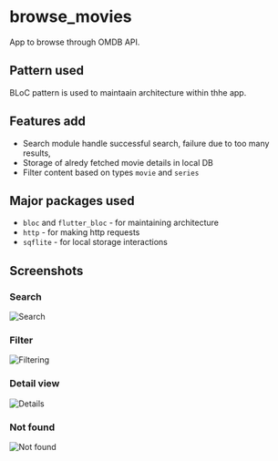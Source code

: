 # browse_movies

App to browse through OMDB API.

## Pattern used

BLoC pattern is used to maintaain architecture within thhe app.

## Features add

- Search module handle successful search, failure due to too many results,  
- Storage of alredy fetched movie details in local DB
- Filter content based on types `movie` and `series`

## Major packages used
- `bloc` and `flutter_bloc` - for maintaining architecture
- `http` - for making http requests
- `sqflite` - for local storage interactions

## Screenshots

### Search

![Search](search.png "Search")

### Filter

![Filtering](Filtering.png "Filtering")

### Detail view

![Details](detail_vieww.png "details")

### Not found

![Not found](not_found.png "Not found")